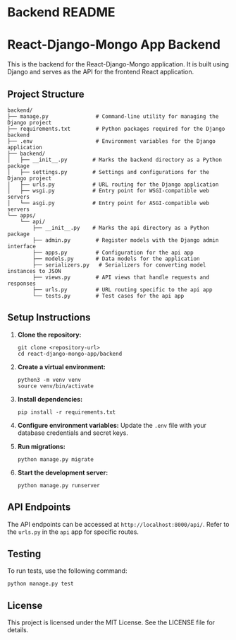 # Backend README

# React-Django-Mongo App Backend

This is the backend for the React-Django-Mongo application. It is built using Django and serves as the API for the frontend React application.

## Project Structure

```
backend/
├── manage.py               # Command-line utility for managing the Django project
├── requirements.txt        # Python packages required for the Django backend
├── .env                    # Environment variables for the Django application
├── backend/
│   ├── __init__.py        # Marks the backend directory as a Python package
│   ├── settings.py        # Settings and configurations for the Django project
│   ├── urls.py            # URL routing for the Django application
│   ├── wsgi.py            # Entry point for WSGI-compatible web servers
│   └── asgi.py            # Entry point for ASGI-compatible web servers
└── apps/
    └── api/
        ├── __init__.py    # Marks the api directory as a Python package
        ├── admin.py        # Register models with the Django admin interface
        ├── apps.py         # Configuration for the api app
        ├── models.py       # Data models for the application
        ├── serializers.py   # Serializers for converting model instances to JSON
        ├── views.py        # API views that handle requests and responses
        ├── urls.py         # URL routing specific to the api app
        └── tests.py        # Test cases for the api app
```

## Setup Instructions

1. **Clone the repository:**
   ```
   git clone <repository-url>
   cd react-django-mongo-app/backend
   ```

2. **Create a virtual environment:**
   ```
   python3 -m venv venv
   source venv/bin/activate
   ```

3. **Install dependencies:**
   ```
   pip install -r requirements.txt
   ```

4. **Configure environment variables:**
   Update the `.env` file with your database credentials and secret keys.

5. **Run migrations:**
   ```
   python manage.py migrate
   ```

6. **Start the development server:**
   ```
   python manage.py runserver
   ```

## API Endpoints

The API endpoints can be accessed at `http://localhost:8000/api/`. Refer to the `urls.py` in the `api` app for specific routes.

## Testing

To run tests, use the following command:
```
python manage.py test
```

## License

This project is licensed under the MIT License. See the LICENSE file for details.